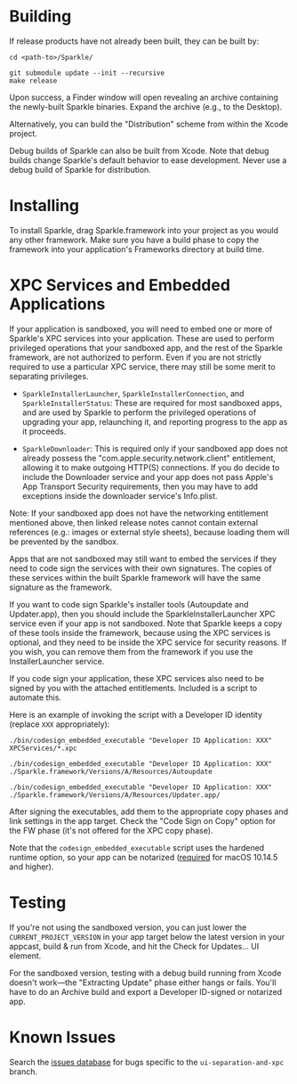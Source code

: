 # Building

If release products have not already been built, they can be built by:

```
cd <path-to>/Sparkle/

git submodule update --init --recursive
make release
```

Upon success, a Finder window will open revealing an archive containing the newly-built Sparkle binaries. Expand the archive (e.g., to the Desktop).

Alternatively, you can build the "Distribution" scheme from within the Xcode project.

Debug builds of Sparkle can also be built from Xcode. Note that debug builds change Sparkle's default behavior to ease development. Never use a debug build of Sparkle for distribution.

# Installing

To install Sparkle, drag Sparkle.framework into your project as you would any other framework. Make sure you have a build phase to copy the framework into your application's Frameworks directory at build time.

# XPC Services and Embedded Applications

If your application is sandboxed, you will need to embed one or more of Sparkle's XPC services into your application. These are used to perform privileged operations that your sandboxed app, and the rest of the Sparkle framework, are not authorized to perform. Even if you are not strictly required to use a particular XPC service, there may still be some merit to separating privileges.

* `SparkleInstallerLauncher`, `SparkleInstallerConnection`, and `SparkleInstallerStatus`: These are required for most sandboxed apps, and are used by Sparkle to perform the privileged operations of upgrading your app, relaunching it, and reporting progress to the app as it proceeds.

* `SparkleDownloader`: This is required only if your sandboxed app does not already possess the "com.apple.security.network.client" entitlement, allowing it to make outgoing HTTP(S) connections. If you do decide to include the Downloader service and your app does not pass Apple's App Transport Security requirements, then you may have to add exceptions inside the downloader service's Info.plist.

Note: If your sandboxed app does not have the networking entitlement mentioned above, then linked release notes cannot contain external references (e.g.: images or external style sheets), because loading them will be prevented by the sandbox.

Apps that are not sandboxed may still want to embed the services if they need to code sign the services with their own signatures. The copies of these services within the built Sparkle framework will have the same signature as the framework.

If you want to code sign Sparkle's installer tools (Autoupdate and Updater.app), then you should include the SparkleInstallerLauncher XPC service even if your app is not sandboxed. Note that Sparkle keeps a copy of these tools inside the framework, because using the XPC services is optional, and they need to be inside the XPC service for security reasons. If you wish, you can remove them from the framework if you use the InstallerLauncher service.

If you code sign your application, these XPC services also need to be signed by you with the attached entitlements. Included is a script to automate this.

Here is an example of invoking the script with a Developer ID identity (replace `XXX` appropriately):

```
./bin/codesign_embedded_executable "Developer ID Application: XXX" XPCServices/*.xpc

./bin/codesign_embedded_executable "Developer ID Application: XXX" ./Sparkle.framework/Versions/A/Resources/Autoupdate

./bin/codesign_embedded_executable "Developer ID Application: XXX" ./Sparkle.framework/Versions/A/Resources/Updater.app/
```

After signing the executables, add them to the appropriate copy phases and link settings in the app target. Check the "Code Sign on Copy" option for the FW phase (it's not offered for the XPC copy phase).

Note that the `codesign_embedded_executable` script uses the hardened runtime option, so your app can be notarized ([required](https://developer.apple.com/documentation/security/notarizing_your_app_before_distribution?language=objc) for macOS 10.14.5 and higher).

# Testing

If you're not using the sandboxed version, you can just lower the `CURRENT_PROJECT_VERSION` in your app target below the latest version in your appcast, build & run from Xcode, and hit the Check for Updates… UI element.

For the sandboxed version, testing with a debug build running from Xcode doesn't work—the "Extracting Update" phase either hangs or fails. You'll have to do an Archive build and export a Developer ID-signed or notarized app.

# Known Issues

Search the [issues database](https://github.com/sparkle-project/Sparkle/issues) for bugs specific to the `ui-separation-and-xpc` branch.
